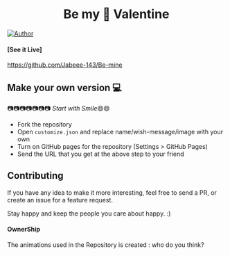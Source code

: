 <h1 align="center">
  Be my 💞 Valentine 
</h1>

[![Author](https://img.shields.io/badge/author-GovindCodes-green)](https://github.com/GovindCodes)


#### [See it Live]
https://github.com/Jabeee-143/Be-mine

## Make your own version :computer:

:camera::camera::camera::camera::camera::camera::camera:
*Start with Smile*:smile::smile:

* Fork the repository
* Open `customize.json` and replace name/wish-message/image with your own
* Turn on GitHub pages for the repository (Settings > GitHub Pages)
* Send the URL that you get at the above step to your friend


## Contributing

If you have any idea to make it more interesting, feel free to send a PR, or create an issue for a feature request.

Stay happy and keep the people you care about happy. :)

#### OwnerShip
 The animations used in the Repository is created : who do you think?
